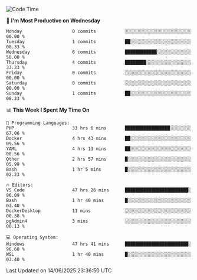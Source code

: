 <!--START_SECTION:waka-->
![Code Time](http://img.shields.io/badge/Code%20Time-5%2C094%20hrs%2037%20mins-blue)

📅 **I'm Most Productive on Wednesday** 

```text
Monday                   0 commits           ░░░░░░░░░░░░░░░░░░░░░░░░░   00.00 % 
Tuesday                  1 commits           ██░░░░░░░░░░░░░░░░░░░░░░░   08.33 % 
Wednesday                6 commits           ████████████░░░░░░░░░░░░░   50.00 % 
Thursday                 4 commits           ████████░░░░░░░░░░░░░░░░░   33.33 % 
Friday                   0 commits           ░░░░░░░░░░░░░░░░░░░░░░░░░   00.00 % 
Saturday                 0 commits           ░░░░░░░░░░░░░░░░░░░░░░░░░   00.00 % 
Sunday                   1 commits           ██░░░░░░░░░░░░░░░░░░░░░░░   08.33 % 
```


📊 **This Week I Spent My Time On** 

```text
💬 Programming Languages: 
PHP                      33 hrs 6 mins       █████████████████░░░░░░░░   67.06 % 
Docker                   4 hrs 43 mins       ██░░░░░░░░░░░░░░░░░░░░░░░   09.56 % 
YAML                     4 hrs 13 mins       ██░░░░░░░░░░░░░░░░░░░░░░░   08.56 % 
Other                    2 hrs 57 mins       █░░░░░░░░░░░░░░░░░░░░░░░░   05.99 % 
Bash                     1 hr 5 mins         █░░░░░░░░░░░░░░░░░░░░░░░░   02.23 % 

🔥 Editors: 
VS Code                  47 hrs 26 mins      ████████████████████████░   96.09 % 
Bash                     1 hr 40 mins        █░░░░░░░░░░░░░░░░░░░░░░░░   03.40 % 
DockerDesktop            11 mins             ░░░░░░░░░░░░░░░░░░░░░░░░░   00.38 % 
pgAdmin4                 3 mins              ░░░░░░░░░░░░░░░░░░░░░░░░░   00.13 % 

💻 Operating System: 
Windows                  47 hrs 41 mins      ████████████████████████░   96.60 % 
WSL                      1 hr 40 mins        █░░░░░░░░░░░░░░░░░░░░░░░░   03.40 % 
```


 Last Updated on 14/06/2025 23:36:50 UTC
<!--END_SECTION:waka-->

